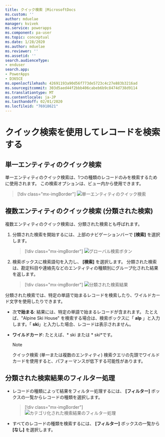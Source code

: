 ```yaml
---
title: クイック検索 |MicrosoftDocs
ms.custom: ''
author: mduelae
manager: kvivek
ms.service: powerapps
ms.component: pa-user
ms.topic: conceptual
ms.date: 1/28/2020
ms.author: mduelae
ms.reviewer: ''
ms.assetid: ''
search.audienceType:
- enduser
search.app:
- PowerApps
- D365CE
ms.openlocfilehash: 42691193a90d56f773de5723c4c27e883b3216ad
ms.sourcegitcommit: 303d5aed44f2bbb406cabeb6b9c8474d738d9114
ms.translationtype: MT
ms.contentlocale: ja-JP
ms.lasthandoff: 02/01/2020
ms.locfileid: "76918621"
---
```

# <a name="using-quick-find-to-search-for-records"></a>クイック検索を使用してレコードを検索する

## <a name="single-entity-quick-find"></a>単一エンティティのクイック検索

単一エンティティのクイック検索は、1つの種類のレコードのみを検索するために使用されます。 この検索オプションは、ビュー内から使用できます。 

   > [!div class="mx-imgBorder"]
   > ![単一エンティティのクイック検索](media/single-quick-find-search-box.png "単一エンティティのクイック検索の検索ボックス") 

## <a name="multiple-entity-quick-find-categorized-search"></a>複数エンティティのクイック検索 (分類された検索)

複数エンティティのクイック検索は、分類された検索とも呼ばれます。 

1.  分類された検索を開始するには、上部のナビゲーションバーで **[検索]** を選択します。  

     > [!div class="mx-imgBorder"]
     > ![グローバル検索ボタン](media/global-search-button.png "グローバル検索")
  
2.  検索ボックスに検索語句を入力し、 **[検索]** を選択します。 分類された検索は、勘定科目や連絡先などのエンティティの種類別にグループ化された結果を返します。

     > [!div class="mx-imgBorder"]
     > ![分類された検索結果](media/categorized-search-results.png "分類された検索結果ページ") 

分類された検索では、特定の単語で始まるレコードを検索したり、ワイルドカード文字を使用したりできます。
  
- 次**で始まる**: 結果には、特定の単語で始まるレコードが含まれます。 たとえば、"Alpine Ski House" を検索する場合は、検索ボックスに「 **alp** 」と入力します。「 **ski**」と入力した場合、レコードは表示されません。  
  
- **ワイルドカード**: たとえば、* ski または * ski\*です。 

  > [!NOTE]
  >  クイック検索 (単一または複数のエンティティ) 検索クエリの先頭でワイルドカードを使用すると、パフォーマンスが低下する可能性があります。
  
## <a name="filter-categorized-search-results"></a>分類された検索結果のフィルター処理 
  
-   レコードの種類によって結果をフィルター処理するには、 **[フィルター]** ボックスの一覧からレコードの種類を選択します。 

    > [!div class="mx-imgBorder"]
    > ![カテゴリ化された検索結果のフィルター処理](media/filter-categorized-search-results.png "カテゴリ化された検索結果のフィルター処理")  

  
-   すべてのレコードの種類を検索するには、 **[フィルター]** ボックスの一覧から **[なし]** を選択します。  
